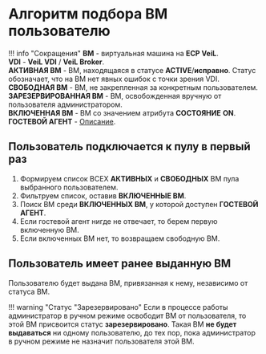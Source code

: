 # Алгоритм подбора ВМ пользователю

!!! info "Сокращения"
    **ВМ** - виртуальная машина на **ECP VeiL**.  
    **VDI** - **VeiL VDI** / **VeiL Broker**.  
    **АКТИВНАЯ ВМ** - ВМ, находящаяся в статусе **ACTIVE**/**исправно**. Статус обозначает, что на ВМ нет явных ошибок с точки зрения VDI.  
    **СВОБОДНАЯ ВМ** - ВМ, не закрепленная за конкретным пользователем.  
    **ЗАРЕЗЕРВИРОВАННАЯ ВМ** - ВМ, освобожденная вручную от пользователя администратором.  
    **ВКЛЮЧЕННАЯ ВМ** - ВМ со значением атрибута **СОСТОЯНИЕ** **ON**.  
    **ГОСТЕВОЙ АГЕНТ** - [Описание](../vm/guest_agent.md).

## Пользователь подключается к пулу в первый раз

1. Формируем список ВСЕХ **АКТИВНЫХ** и **СВОБОДНЫХ** ВМ пула выбранного пользователем.
2. Фильтруем список, оставив **ВКЛЮЧЕННЫЕ ВМ**.
3. Поиск ВМ среди **ВКЛЮЧЕННЫХ ВМ**, у которой доступен **ГОСТЕВОЙ АГЕНТ**.
4. Если гостевой агент нигде не отвечает, то берем первую включенную ВМ.
5. Если включенных ВМ нет, то возвращаем свободную ВМ.

## Пользователь имеет ранее выданную ВМ

Пользователю будет выдана ВМ, привязанная к нему, независимо от статуса ВМ.

!!! warning "Статус "Зарезервировано"
    Если в процессе работы администратор в ручном режиме освободит ВМ от пользователя, то этой ВМ присвоится статус 
    **зарезервировано**. Такая ВМ **не будет выдаваться** ни одному пользователю, до тех пор, пока администратор 
    в ручном режиме не назначит пользователя этой ВМ.
